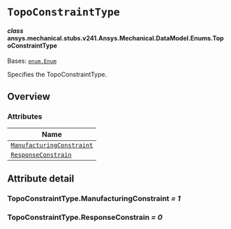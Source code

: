 # `TopoConstraintType`



#### *class* ansys.mechanical.stubs.v241.Ansys.Mechanical.DataModel.Enums.TopoConstraintType

Bases: [`enum.Enum`](https://docs.python.org/3/library/enum.html#enum.Enum)

Specifies the TopoConstraintType.

<!-- !! processed by numpydoc !! -->

<a id="overview"></a>

## Overview

### Attributes

| Name |
| ------------------------------------------------------------------------------------------------------------------------------------------------------ |
| [`ManufacturingConstraint`](../../../../../v242/Ansys/Mechanical/DataModel/Enums/TopoConstraintType.md#TopoConstraintType.ManufacturingConstraint) |
| [`ResponseConstrain`](../../../../../v242/Ansys/Mechanical/DataModel/Enums/TopoConstraintType.md#TopoConstraintType.ResponseConstrain) |

<a id="attribute-detail"></a>

## Attribute detail

<a id="TopoConstraintType.ManufacturingConstraint"></a>

### TopoConstraintType.ManufacturingConstraint *= 1*

<a id="TopoConstraintType.ResponseConstrain"></a>

### TopoConstraintType.ResponseConstrain *= 0*



